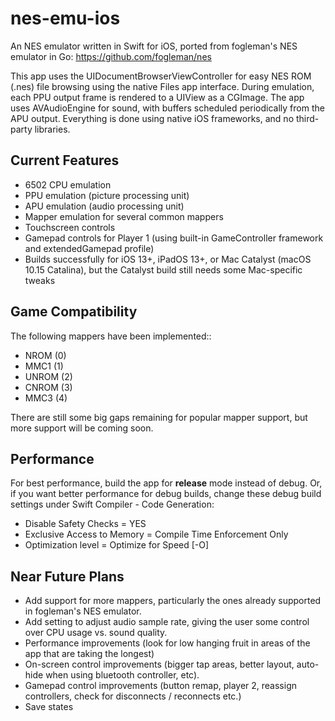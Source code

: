 #  nes-emu-ios

An NES emulator written in Swift for iOS, ported from fogleman's NES emulator in Go: https://github.com/fogleman/nes

This app uses the UIDocumentBrowserViewController for easy NES ROM (.nes) file browsing using the native Files app interface.  During emulation, each PPU output frame is rendered to a UIView as a CGImage.  The app uses AVAudioEngine for sound, with buffers scheduled periodically from the APU output.  Everything is done using native iOS frameworks, and no third-party libraries.


## Current Features
- 6502 CPU emulation
- PPU emulation (picture processing unit)
- APU emulation (audio processing unit)
- Mapper emulation for several common mappers
- Touchscreen controls
- Gamepad controls for Player 1 (using built-in GameController framework and extendedGamepad profile)
- Builds successfully for iOS 13+, iPadOS 13+, or Mac Catalyst (macOS 10.15 Catalina), but the Catalyst build still needs some Mac-specific tweaks


## Game Compatibility 
The following mappers have been implemented::

-  NROM (0)
-  MMC1 (1)
-  UNROM (2)
-  CNROM (3)
-  MMC3 (4)

There are still some big gaps remaining for popular mapper support, but more support will be coming soon.

## Performance
For best performance, build the app for **release** mode instead of debug.  Or, if you want better performance for debug builds, change these debug build settings under Swift Compiler - Code Generation:
- Disable Safety Checks = YES
- Exclusive Access to Memory = Compile Time Enforcement Only
- Optimization level = Optimize for Speed [-O]


## Near Future Plans
- Add support for more mappers, particularly the ones already supported in fogleman's NES emulator.
- Add setting to adjust audio sample rate, giving the user some control over CPU usage vs. sound quality.
- Performance improvements (look for low hanging fruit in areas of the app that are taking the longest)
- On-screen control improvements (bigger tap areas, better layout, auto-hide when using bluetooth controller, etc).
- Gamepad control improvements (button remap, player 2, reassign controllers, check for disconnects / reconnects etc.)
- Save states
